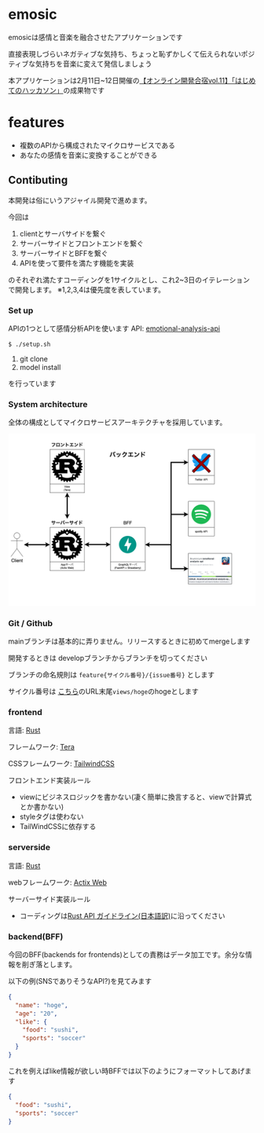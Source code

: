 # emosic

emosicは感情と音楽を融合させたアプリケーションです

直接表現しづらいネガティブな気持ち、ちょっと恥ずかしくて伝えられないポジティブな気持ちを音楽に変えて発信しましょう

本アプリケーションは2月11日~12日開催の[【オンライン開発合宿vol.11】「はじめてのハッカソン」](https://talent.supporterz.jp/events/e6d6ab3d-d0b6-4275-8380-12fb07c079b2/?utm_source=next&utm_medium=geekcamp)の成果物です

# features

- 複数のAPIから構成されたマイクロサービスである
- あなたの感情を音楽に変換することができる

## Contibuting

本開発は俗にいうアジャイル開発で進めます。

今回は
1. clientとサーバサイドを繋ぐ
2. サーバーサイドとフロントエンドを繋ぐ
3. サーバーサイドとBFFを繋ぐ
4. APIを使って要件を満たす機能を実装

のそれぞれ満たすコーディングを1サイクルとし、これ2~3日のイテレーションで開発します。
※1,2,3,4は優先度を表しています。

### Set up

APIの1つとして感情分析APIを使います
API: [emotional-analysis-api](https://github.com/Aruminium/emotional-analysis-api)

```console
$ ./setup.sh
```

1. git clone
2. model install

を行っています

### System architecture

全体の構成としてマイクロサービスアーキテクチャを採用しています。

![microservice-architecture](./docs/img//microservice-architecture.png)

### Git / Github

mainブランチは基本的に弄りません。リリースするときに初めてmergeします

開発するときは developブランチからブランチを切ってください

ブランチの命名規則は
`feature{サイクル番号}/{issue番号}` とします

サイクル番号は [こちら](https://github.com/users/Aruminium/projects/2)のURL末尾`views/hoge`のhogeとします

### frontend

言語: [Rust](https://www.rust-lang.org/ja)

フレームワーク: [Tera](https://ja.reactjs.org/)

CSSフレームワーク: [TailwindCSS](https://tailwindcss.com/)

フロントエンド実装ルール

- viewにビジネスロジックを書かない(凄く簡単に換言すると、viewで計算式とか書かない)
- styleタグは使わない
- TailWindCSSに依存する

### serverside

言語: [Rust](https://www.rust-lang.org/ja)

webフレームワーク: [Actix Web](https://actix.rs/)

サーバーサイド実装ルール

- コーディングは[Rust API ガイドライン(日本語訳)](https://sinkuu.github.io/api-guidelines/checklist.html)に沿ってください

### backend(BFF)

今回のBFF(backends for frontends)としての責務はデータ加工です。余分な情報を削ぎ落とします。

以下の例(SNSでありそうなAPI?)を見てみます

```json
{
  "name": "hoge",
  "age": "20",
  "like": {
    "food": "sushi",
    "sports": "soccer"
  }
}
```


これを例えばlike情報が欲しい時BFFでは以下のようにフォーマットしてあげます

```json
{
  "food": "sushi",
  "sports": "soccer"
}
```